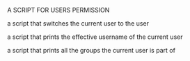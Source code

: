A SCRIPT FOR USERS PERMISSION

 a script that switches the current user to the user 

a script that prints the effective username of the current user

a script that prints all the groups the current user is part of


